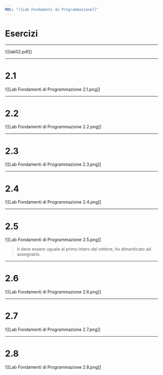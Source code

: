 ```yaml
---
MOC: "[[Lab Fondamenti di Programmazione]]"
---
```

# Esercizi
---
![[lab02.pdf]]

---

# 2.1
![[Lab Fondamenti di Programmazione 2.1.png]]

---
# 2.2
![[Lab Fondamenti di Programmazione 2.2.png]]

---
# 2.3
![[Lab Fondamenti di Programmazione 2.3.png]]

---
# 2.4
![[Lab Fondamenti di Programmazione 2.4.png]]

---

# 2.5
![[Lab Fondamenti di Programmazione 2.5.png]]
>b deve essere uguale al primo intero del vettore, ho dimenticato ad assegnarlo.

---

# 2.6
![[Lab Fondamenti di Programmazione 2.6.png]]

---

# 2.7
![[Lab Fondamenti di Programmazione 2.7.png]]

---

# 2.8
![[Lab Fondamenti di Programmazione 2.8.png]]